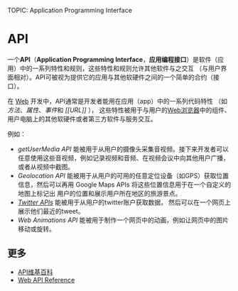 TOPIC: Application Programming Interface

# API

一个**API**（**Application Programming Interface**，**应用编程接口**）是软件（应用）中的一系列特性和规则，这些特性和规则允许其他软件与之交互
（与用户界面相对）。API可被视为提供它的应用与其他软硬件之间的一个简单的合约（接口）。

在 [Web](/zh-hans/glossary/World_Wide_Web) 开发中，API通常是开发者能用在应用（app）中的一系列代码特性
（如*方法*、*属性*、*事件*和 *[[URL]]* ），
这些特性被用于与用户的[Web浏览器](/zh-hans/glossary/Web_browser)中的组件、用户电脑上的其他软硬件或者第三方软件与服务交互。

例如：

- *getUserMedia API* 能被用于从用户的摄像头采集音视频。接下来开发者可以任意使用这些音视频，例如记录视频和音频、在视频会议中向其他用户广播，或者从视频中截图。
- *Geolocation API* 能被用于从用户的可用的任意定位设备（如GPS）获取位置信息，然后可以再用 Google Maps APIs 将这些位置信息用于在一个自定义的地图上标记出
用户的位置和展示用户所在地区的旅游景点。
- *[Twitter APIs](https://dev.twitter.com/overview/api)* 能被用于从用户的twitter账户获取数据，
然后可以在一个网页上展示他们最近的tweet。
- *Web Animations API* 能被用于制作一个网页中的动画，例如让网页中的图片移动或旋转。

## 更多

- [API维基百科](https://en.wikipedia.org/wiki/Application_programming_interface)
- [Web API Reference](https://developer.mozilla.org/en-US/docs/Web/API)
